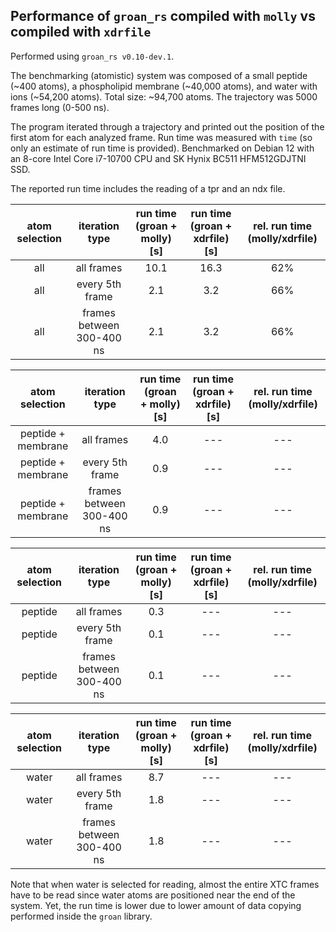 ## Performance of `groan_rs` compiled with `molly` vs compiled with `xdrfile`

Performed using `groan_rs v0.10-dev.1`.

The benchmarking (atomistic) system was composed of a small peptide (~400 atoms), a phospholipid membrane (~40,000 atoms), and water with ions (~54,200 atoms). Total size: ~94,700 atoms.
The trajectory was 5000 frames long (0-500 ns).

The program iterated through a trajectory and printed out the position of the first atom for each analyzed frame.
Run time was measured with `time` (so only an estimate of run time is provided). Benchmarked on Debian 12 with an 8-core Intel Core i7-10700 CPU and SK Hynix BC511 HFM512GDJTNI SSD.

The reported run time includes the reading of a tpr and an ndx file.

|   atom selection   |       iteration type      | run time (groan + molly) [s] | run time (groan + xdrfile) [s] | rel. run time (molly/xdrfile) |
|:------------------:|:-------------------------:|:----------------------------:|:------------------------------:|:-----------------------------:|
|         all        |         all frames        |             10.1             |              16.3              |              62%              |
|         all        |      every 5th frame      |              2.1             |               3.2              |              66%              |
|         all        | frames between 300-400 ns |              2.1             |               3.2              |              66%              |

|   atom selection   |       iteration type      | run time (groan + molly) [s] | run time (groan + xdrfile) [s] | rel. run time (molly/xdrfile) |
|:------------------:|:-------------------------:|:----------------------------:|:------------------------------:|:-----------------------------:|
| peptide + membrane |         all frames        |              4.0             |               ---              |              ---              |
| peptide + membrane |      every 5th frame      |              0.9             |               ---              |              ---              |
| peptide + membrane | frames between 300-400 ns |              0.9             |               ---              |              ---              |

|   atom selection   |       iteration type      | run time (groan + molly) [s] | run time (groan + xdrfile) [s] | rel. run time (molly/xdrfile) |
|:------------------:|:-------------------------:|:----------------------------:|:------------------------------:|:-----------------------------:|
|       peptide      |         all frames        |              0.3             |               ---              |              ---              |
|       peptide      |      every 5th frame      |              0.1             |               ---              |              ---              |
|       peptide      | frames between 300-400 ns |              0.1             |               ---              |              ---              |

|   atom selection   |       iteration type      | run time (groan + molly) [s] | run time (groan + xdrfile) [s] | rel. run time (molly/xdrfile) |
|:------------------:|:-------------------------:|:----------------------------:|:------------------------------:|:-----------------------------:|
|        water       |         all frames        |              8.7             |               ---              |              ---              |
|        water       |      every 5th frame      |              1.8             |               ---              |              ---              |
|        water       | frames between 300-400 ns |              1.8             |               ---              |              ---              |

Note that when water is selected for reading, almost the entire XTC frames have to be read since water atoms are positioned near the end of the system. Yet, the run time is lower due to lower amount of data copying performed inside the `groan` library.